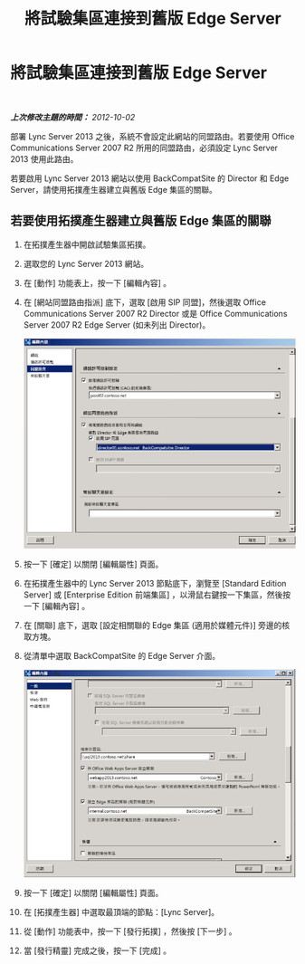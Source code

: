 ﻿---
title: 將試驗集區連接到舊版 Edge Server
TOCTitle: 將試驗集區連接到舊版 Edge Server
ms:assetid: 9ed13c41-f3ab-4e1d-beb6-a00152c541e2
ms:mtpsurl: https://technet.microsoft.com/zh-tw/library/JJ205136(v=OCS.15)
ms:contentKeyID: 49291822
ms.date: 08/24/2015
mtps_version: v=OCS.15
ms.translationtype: HT
---

# 將試驗集區連接到舊版 Edge Server

 

_**上次修改主題的時間：** 2012-10-02_

部署 Lync Server 2013 之後，系統不會設定此網站的同盟路由。若要使用 Office Communications Server 2007 R2 所用的同盟路由，必須設定 Lync Server 2013 使用此路由。

若要啟用 Lync Server 2013 網站以使用 BackCompatSite 的 Director 和 Edge Server，請使用拓撲產生器建立與舊版 Edge 集區的關聯。

## 若要使用拓撲產生器建立與舊版 Edge 集區的關聯

1.  在拓撲產生器中開啟試驗集區拓撲。

2.  選取您的 Lync Server 2013 網站。

3.  在 \[動作\] 功能表上，按一下 \[編輯內容\] 。

4.  在 \[網站同盟路由指派\] 底下，選取 \[啟用 SIP 同盟\]，然後選取 Office Communications Server 2007 R2 Director 或是 Office Communications Server 2007 R2 Edge Server (如未列出 Director)。
    
    ![\[編輯內容\] 對話方塊，\[同盟路由\] 頁面](images/JJ205136.bc13014b-3578-4d9e-9ff7-bdd09130b676(OCS.15).jpg "[編輯內容] 對話方塊，[同盟路由] 頁面")  

5.  按一下 \[確定\] 以關閉 \[編輯屬性\] 頁面。

6.  在拓撲產生器中的 Lync Server 2013 節點底下，瀏覽至 \[Standard Edition Server\] 或 \[Enterprise Edition 前端集區\] ，以滑鼠右鍵按一下集區，然後按一下 \[編輯內容\] 。

7.  在 \[關聯\] 底下，選取 \[設定相關聯的 Edge 集區 (適用於媒體元件)\] 旁邊的核取方塊。

8.  從清單中選取 BackCompatSite 的 Edge Server 介面。
    
    ![\[編輯內容\] 對話方塊，\[一般\] 頁面](images/JJ205136.75045212-03ca-4b82-8337-5dacb487094f(OCS.15).jpg "[編輯內容] 對話方塊，[一般] 頁面")  

9.  按一下 \[確定\] 以關閉 \[編輯屬性\] 頁面。

10. 在 \[拓撲產生器\] 中選取最頂端的節點：\[Lync Server\]。

11. 從 \[動作\] 功能表中，按一下 \[發行拓撲\] ，然後按 \[下一步\] 。

12. 當 \[發行精靈\] 完成之後，按一下 \[完成\] 。

